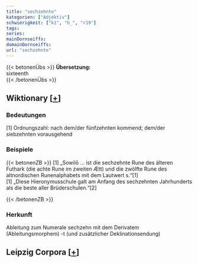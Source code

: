 ```yaml
---
title: "sechzehnte"
kategorien: ["Adjektiv"]
schwierigkeit: ["k1", "h_", "r19"]
tags:
series:
mainDornseiffs:
domainDornseiffs:
url: "sechzehnte"
---
```


{{< betonenÜbs >}}
**Übersetzung:**  
sixteenth  
{{< /betonenÜbs >}}

## Wiktionary [[+](https://de.wiktionary.org/wiki/sechzehnte)]

### Bedeutungen
[1] Ordnungszahl: nach dem/der fünfzehnten kommend; dem/der siebzehnten vorausgehend  

### Beispiele
{{< betonenZB >}}
[1] „Sowilō … ist die sechzehnte Rune des älteren Futhark (die achte Rune im zweiten Ætt) und die zwölfte Rune des altnordischen Runenalphabets mit dem Lautwert s.“[1]  
[1] „Diese Hieronymusschule galt am Anfang des sechzehnten Jahrhunderts als die beste aller Brüderschulen.“[2]  

{{< /betonenZB >}}
### Herkunft
Ableitung zum Numerale sechzehn mit dem Derivatem (Ableitungsmorphem) -t (und zusätzlicher Deklinationsendung)  


## Leipzig Corpora [[+](https://corpora.uni-leipzig.de/en/res?word=sechzehnte&corpusId=deu_newscrawl-public_2018)]

